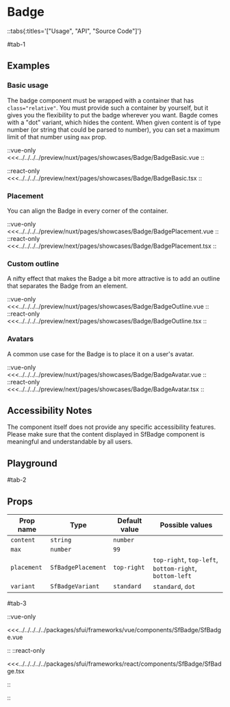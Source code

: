 # Badge

::tabs{:titles='["Usage", "API", "Source Code"]'}

#tab-1

## Examples

### Basic usage

The badge component must be wrapped with a container that has `class="relative"`. You must provide such a container by yourself, but it gives you the flexibility to put the badge wherever you want. Bagde comes with a "dot" variant, which hides the content. When given content is of type number (or string that could be parsed to number), you can set a maximum limit of that number using `max` prop.

<Showcase showcase-name="Badge/BadgeBasic">

::vue-only
<<<../../../../preview/nuxt/pages/showcases/Badge/BadgeBasic.vue
::

::react-only
<<<../../../../preview/next/pages/showcases/Badge/BadgeBasic.tsx
::

</Showcase>

### Placement

You can align the Badge in every corner of the container.

<Showcase showcase-name="Badge/BadgePlacement">

::vue-only
<<<../../../../preview/nuxt/pages/showcases/Badge/BadgePlacement.vue
::
::react-only
<<<../../../../preview/next/pages/showcases/Badge/BadgePlacement.tsx
::

</Showcase>

### Custom outline

A nifty effect that makes the Badge a bit more attractive is to add an outline that separates the Badge from an element.

<Showcase showcase-name="Badge/BadgeOutline">

::vue-only
<<<../../../../preview/nuxt/pages/showcases/Badge/BadgeOutline.vue
::
::react-only
<<<../../../../preview/next/pages/showcases/Badge/BadgeOutline.tsx
::

</Showcase>

### Avatars

A common use case for the Badge is to place it on a user's avatar.

<Showcase showcase-name="Badge/BadgeAvatar">

::vue-only
<<<../../../../preview/nuxt/pages/showcases/Badge/BadgeAvatar.vue
::
::react-only
<<<../../../../preview/next/pages/showcases/Badge/BadgeAvatar.tsx
::

</Showcase>

## Accessibility Notes

The component itself does not provide any specific accessibility features. Please make sure that the content displayed in SfBadge component is meaningful and understandable by all users.

## Playground

<Generate style="height: 380px" />

#tab-2

## Props

| Prop name   | Type               | Default value | Possible values                                        |
| ----------- | ------------------ | ------------- | ------------------------------------------------------ |
| `content`   | `string`            | `number`       |                                                        |
| `max`       | `number`           | `99`          |                                                        |
| `placement` | `SfBadgePlacement` | `top-right`   | `top-right`, `top-left`, `bottom-right`, `bottom-left` |
| `variant`   | `SfBadgeVariant`   | `standard`    | `standard`, `dot`                                      |

#tab-3

::vue-only

<<<../../../../../packages/sfui/frameworks/vue/components/SfBadge/SfBadge.vue

::
::react-only

<<<../../../../../packages/sfui/frameworks/react/components/SfBadge/SfBadge.tsx

::

::
